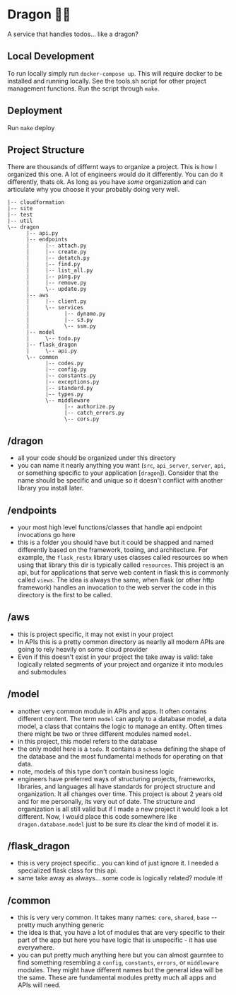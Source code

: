 # Dragon 🐉🔥
A service that handles todos... like a dragon?

## Local Development
To run locally simply run `docker-compose up`. This will require docker to be installed and running locally. See the tools.sh script for other project management functions. Run the script through `make`.

## Deployment
Run `make` deploy


## Project Structure
There are thousands of differnt ways to organize a project. This is how I organized this one. A lot of engineers would do it differently. You can do it differently, thats ok. As long as you have _some_ organization and can articulate why you choose it your probably doing very well.

```
|-- cloudformation
|-- site
|-- test
|-- util
\-- dragon
      |-- api.py
      |-- endpoints
      |     |-- attach.py
      |     |-- create.py
      |     |-- detatch.py
      |     |-- find.py
      |     |-- list_all.py
      |     |-- ping.py
      |     |-- remove.py
      |     \-- update.py
      |-- aws
      |     |-- client.py
      |     \-- services
      |           |-- dynamo.py
      |           |-- s3.py
      |           \-- ssm.py
      |-- model
      |     \-- todo.py
      |-- flask_dragon
      |     \-- api.py
      \-- common
            |-- codes.py
            |-- config.py
            |-- constants.py
            |-- exceptions.py
            |-- standard.py
            |-- types.py
            \-- middleware
                  |-- authorize.py
                  |-- catch_errors.py
                  \-- cors.py
```

## /dragon
- all your code should be organized under this directory
- you can name it nearly anything you want (`src`, `api_server`, `server`, `api`, or something specific to your application [`dragon`]). Consider that the name should be specific and unique so it doesn't conflict with another library you install later.

## /endpoints
- your most high level functions/classes that handle api endpoint invocations go here
- this is a folder you should have but it could be shapped and named differently based on the framework, tooling, and architecture. For example, the `flask_restx` library uses classes called resources so when using that library this dir is typically called `resources`. This project is an api, but for applications that serve web content in flask this is commonly called `views`. The idea is always the same, when flask (or other http framework) handles an invocation to the web server the code in this directory is the first to be called.

## /aws
- this is project specific, it may not exist in your project
- In APIs this is a pretty common directory as nearlly all modern APIs are going to rely heavily on some cloud provider
- Even if this doesn't exist in your project the take away is valid: take logically related segments of your project and organize it into modules and submodules

## /model
- another very common module in APIs and apps. It often contains different content. The term `model` can apply to a database model, a data model, a class that contains the logic to manage an entity. Often times there might be two or three different modules named `model`.
- in this project, this model refers to the database
- the only model here is a `todo`. It contains a `schema` defining the shape of the database and the most fundamental methods for operating on that data.
- note, models of this type don't contain business logic
- engineers have preferred ways of structuring projects, frameworks, libraries, and languages all have standards for project structure and organization. It all changes over time. This project is about 2 years old and for me personally, its very out of date. The structure and organization is all still valid but if I made a new project it would look a lot different. Now, I would place this code somewhere like `dragon.database.model` just to be sure its clear the kind of model it is.

## /flask_dragon
- this is very project specific.. you can kind of just ignore it. I needed a specialized flask class for this api.
- same take away as always... some code is logically related? module it!

## /common
- this is very very common. It takes many names: `core`, `shared`, `base` -- pretty much anything generic
- the idea is that, you have a lot of modules that are very specific to their part of the app but here you have logic that is unspecific - it has use everywhere.
- you can put pretty much anything here but you can almost gaurntee to find something resembling a `config`, `constants`, `errors`, or `middleware` modules. They might have different names but the general idea will be the same. These are fundamental modules pretty much all apps and APIs will need.



